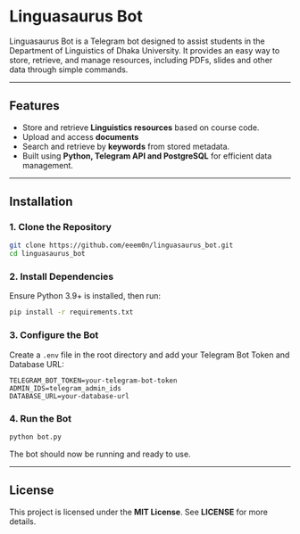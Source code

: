 # Linguasaurus Bot

Linguasaurus Bot is a Telegram bot designed to assist students in the Department of Linguistics of Dhaka University. It provides an easy way to store, retrieve, and manage resources, including PDFs, slides and other data through simple commands.

---

## Features

- Store and retrieve **Linguistics resources** based on course code.
- Upload and access **documents**
- Search and retrieve by **keywords** from stored metadata.
- Built using **Python, Telegram API and PostgreSQL** for efficient data management.

---

## Installation

### 1. Clone the Repository
```sh
git clone https://github.com/eeem0n/linguasaurus_bot.git
cd linguasaurus_bot
```

### 2. Install Dependencies
Ensure Python 3.9+ is installed, then run:
```sh
pip install -r requirements.txt
```

### 3. Configure the Bot
Create a `.env` file in the root directory and add your Telegram Bot Token and Database URL:
```
TELEGRAM_BOT_TOKEN=your-telegram-bot-token
ADMIN_IDS=telegram_admin_ids
DATABASE_URL=your-database-url
```

### 4. Run the Bot
```sh
python bot.py
```
The bot should now be running and ready to use.

---

## License

This project is licensed under the **MIT License**. See **LICENSE** for more details.
